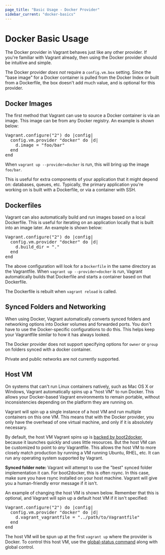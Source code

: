 ```yaml
---
page_title: "Basic Usage - Docker Provider"
sidebar_current: "docker-basics"
---
```


# Docker Basic Usage

The Docker provider in Vagrant behaves just like any other provider.
If you're familiar with Vagrant already, then using the Docker provider
should be intuitive and simple.

The Docker provider _does not_ require a `config.vm.box` setting. Since
the "base image" for a Docker container is pulled from the
Docker Index or
built from a Dockerfile, the box doesn't
add much value, and is optional for this provider.

## Docker Images

The first method that Vagrant can use to source a Docker container
is via an image. This image can be from any Docker registry. An
example is shown below:

<pre class="prettyprint">
Vagrant.configure("2") do |config|
  config.vm.provider "docker" do |d|
    d.image = "foo/bar"
  end
end
</pre>

When `vagrant up --provider=docker` is run, this will bring up the
image `foo/bar`.

This is useful for extra components of your application that it might
depend on: databases, queues, etc. Typically, the primary application
you're working on is built with a Dockerfile, or via a container with
SSH.

## Dockerfiles

Vagrant can also automatically build and run images based on a local
Dockerfile. This is useful for iterating on an application locally
that is built into an image later. An example is shown below:

<pre class="prettyprint">
Vagrant.configure("2") do |config|
  config.vm.provider "docker" do |d|
    d.build_dir = "."
  end
end
</pre>

The above configuration will look for a `Dockerfile` in the same
directory as the Vagrantfile. When `vagrant up --provider=docker` is run, Vagrant
automatically builds that Dockerfile and starts a container
based on that Dockerfile.

The Dockerfile is rebuilt when `vagrant reload` is called.

## Synced Folders and Networking

When using Docker, Vagrant automatically converts synced folders
and networking options into Docker volumes and forwarded ports.
You don't have to use the Docker-specific configurations to do this.
This helps keep your Vagrantfile similar to how it has always looked.

The Docker provider does not support specifying options for `owner` or `group`
on folders synced with a docker container.

Private and public networks are not currently supported.

## Host VM

On systems that can't run Linux containers natively, such as Mac OS X
or Windows, Vagrant automatically spins up a "host VM" to run Docker.
This allows your Docker-based Vagrant environments to remain portable,
without inconsistencies depending on the platform they are running on.

Vagrant will spin up a single instance of a host VM and run multiple
containers on this one VM. This means that with the Docker provider,
you only have the overhead of one virtual machine, and only if it is
absolutely necessary.

By default, the host VM Vagrant spins up is
[backed by boot2docker](https://github.com/mitchellh/vagrant/blob/master/plugins/providers/docker/hostmachine/Vagrantfile),
because it launches quickly and uses little resources. But the host VM
can be customized to point to _any_ Vagrantfile. This allows the host VM
to more closely match production by running a VM running Ubuntu, RHEL,
etc. It can run any operating system supported by Vagrant.

<div class="alert alert-info">
	<strong>Synced folder note:</strong> Vagrant will attempt to use the
	"best" synced folder implementation it can. For boot2docker, this is
	often rsync. In this case, make sure you have rsync installed on your
	host machine. Vagrant will give you a human-friendly error message if
	it isn't.
</div>

An example of changing the host VM is shown below. Remember that this
is optional, and Vagrant will spin up a default host VM if it isn't
specified:

<pre class="prettyprint">
Vagrant.configure("2") do |config|
  config.vm.provider "docker" do |d|
    d.vagrant_vagrantfile = "../path/to/Vagrantfile"
  end
end
</pre>

The host VM will be spun up at the first `vagrant up` where the provider
is Docker. To control this host VM, use the
[global-status command](/v2/cli/global-status.html)
along with global control.

